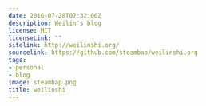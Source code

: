 ```yaml
---
date: 2016-07-28T07:32:00Z
description: Weilin's blog
license: MIT
licenseLink: ""
sitelink: http://weilinshi.org/
sourcelink: https://github.com/steambap/weilinshi.org
tags:
- personal
- blog
image: steambap.png
title: weilinshi
---
```

